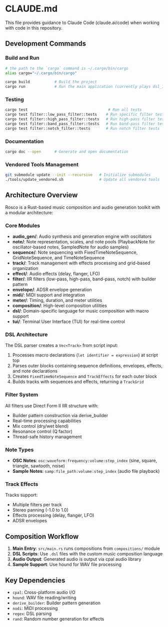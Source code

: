 # CLAUDE.md

This file provides guidance to Claude Code (claude.ai/code) when working with code in this repository.

## Development Commands

### Build and Run
```bash
# the path to the `cargo` command is ~/.cargo/bin/cargo
alias cargo="~/.cargo/bin/cargo"
````

```bash
cargo build           # Build the project
cargo run             # Run the main application (currently plays dsl_1 composition)
```

### Testing
```bash
cargo test                                    # Run all tests
cargo test filter::low_pass_filter::tests    # Run specific filter tests
cargo test filter::high_pass_filter::tests   # Run high-pass filter tests
cargo test filter::band_pass_filter::tests   # Run band-pass filter tests
cargo test filter::notch_filter::tests       # Run notch filter tests
```

### Documentation
```bash
cargo doc --open      # Generate and open documentation
```

### Vendored Tools Management
```bash
git submodule update --init --recursive   # Initialize submodules
./tools/update_vendored.sh                # Update all vendored tools
```

## Architecture Overview

Rosco is a Rust-based music composition and audio generation toolkit with a modular architecture:

### Core Modules
- **audio_gen/**: Audio synthesis and generation engine with oscillators
- **note/**: Note representation, scales, and note pools (PlaybackNote for oscillator-based notes, SampledNote for audio samples)
- **sequence/**: Note sequencing with FixedTimeNoteSequence, GridNoteSequence, and TimeNoteSequence
- **track/**: Track management with effects processing and grid-based organization
- **effect/**: Audio effects (delay, flanger, LFO)
- **filter/**: IIR filters (low-pass, high-pass, band-pass, notch) with builder pattern
- **envelope/**: ADSR envelope generation
- **midi/**: MIDI support and integration
- **meter/**: Timing, duration, and meter utilities
- **composition/**: High-level composition utilities
- **dsl/**: Domain-specific language for music composition with macro support
- **tui/**: Terminal User Interface (TUI) for real-time control

### DSL Architecture
The DSL parser creates a `Vec<Track>` from script input:
1. Processes macro declarations (`let identifier = expression`) at script top
2. Parses outer blocks containing sequence definitions, envelopes, effects, and note declarations
3. Creates `FixedTimeNoteSequence` and `TrackEffects` for each outer block
4. Builds tracks with sequences and effects, returning a `TrackGrid`

### Filter System
All filters use Direct Form II IIR structure with:
- Builder pattern construction via derive_builder
- Real-time processing capabilities
- Mix control (dry/wet blend)
- Resonance control (Q factor)
- Thread-safe history management

### Note Types
- **OSC Notes**: `osc:waveform:frequency:volume:step_index` (sine, square, triangle, sawtooth, noise)
- **Sample Notes**: `samp:file_path:volume:step_index` (audio file playback)

### Track Effects
Tracks support:
- Multiple filters per track
- Stereo panning (-1.0 to 1.0)
- Effects processing (delay, flanger, LFO)
- ADSR envelopes

## Composition Workflow

1. **Main Entry**: `src/main.rs` runs compositions from `compositions/` module
2. **DSL Scripts**: Use `.dsl` files with the custom music composition language
3. **Audio Output**: Generated audio is output via cpal audio library
4. **Sample Support**: Use hound for WAV file processing

## Key Dependencies
- `cpal`: Cross-platform audio I/O
- `hound`: WAV file reading/writing
- `derive_builder`: Builder pattern generation
- `nodi`: MIDI processing
- `regex`: DSL parsing
- `rand`: Random number generation for effects